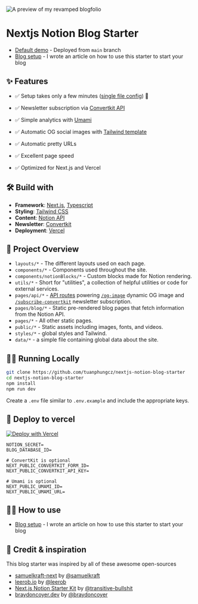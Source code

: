![A preview of my revamped blogfolio](https://nextjs-notion-blog-starter.vercel.app/preview/1.jpg)

# Nextjs Notion Blog Starter
- [Default demo](https://an-buiii-blog.vercel.app/) - Deployed from `main` branch
- [Blog setup](https://an-buiii-blog.vercel.app/blog/deploy-your-notion-blog-powered-by-nextjs-and-tailwind) - I wrote an article on how to use this starter to start your blog


## ✨ Features
- ✅ Setup takes only a few minutes ([single file config](https://github.com/tuanphungcz/nextjs-notion-blog-starter/blob/main/data/siteData.ts)) 💪
- ✅ Newsletter subscription via [Convertkit API](https://github.com/tuanphungcz/nextjs-notion-blog-starter/blob/main/pages/api/subscribe-convertkit.tsx) 
- ✅ Simple analytics with [Umami](https://github.com/umami-software/umami)

- ✅ Automatic OG social images with [Tailwind template](https://github.com/tuanphungcz/nextjs-notion-blog-starter/blob/main/components/OgTemplate.tsx)
- ✅ Automatic pretty URLs
- ✅ Excellent page speed
- ✅ Optimized for Next.js and Vercel
## 🛠 Build with

- **Framework**: [Next.js](https://nextjs.org/), [Typescript](https://www.typescriptlang.org/)
- **Styling**: [Tailwind CSS](https://tailwindcss.com/)
- **Content**: [Notion API](https://developers.notion.com)
- **Newsletter**: [Convertkit](https://convertkit.com/)
- **Deployment**: [Vercel](https://vercel.com)

## 📕 Project Overview

- `layouts/*` - The different layouts used on each page.
- `components/*` - Components used throughout the site.
- `components/notionBlocks/*` - Custom blocks made for Notion rendering.
- `utils/*` - Short for "utilities", a collection of helpful utilities or code for external services.
- `pages/api/*` - [API routes](https://nextjs.org/docs/api-routes/introduction) powering [`/og-image`](https://github.com/neg4n/next-api-og-image) dynamic OG image and [`/subscribe-convertkit`](https://github.com/tuanphungcz/nextjs-notion-blog-starter/blob/main/pages/api/subscribe-convertkit.tsx) newsletter subscription.
- `pages/blog/*` - Static pre-rendered blog pages that fetch information from the Notion API.
- `pages/*` - All other static pages.
- `public/*` - Static assets including images, fonts, and videos.
- `styles/*` - global styles and Tailwind.
- `data/*` - a simple file containing global data about the site.

## 🏃‍♂️ Running Locally

```bash
git clone https://github.com/tuanphungcz/nextjs-notion-blog-starter
cd nextjs-notion-blog-starter
npm install
npm run dev
```


Create a `.env` file similar to `.env.example` and include the appropriate keys.


## 🚀 Deploy to vercel
[![Deploy with Vercel](https://vercel.com/button)](https://vercel.com/new/clone?repository-url=https%3A%2F%2Fgithub.com%2Ftuanphungcz%2Fnextjs-notion-blog-starter&env=NOTION_SECRET,DATABASE_ID&envDescription=Notion%20secret%20API%20key%20&envLink=https%3A%2F%2Fnextjs-notion-blog-starter.vercel.app%2Fblog%2Fdeploy-your-notion-blog-powered-by-nextjs-and-tailwind&project-name=my-notion-blog&repo-name=my-notion-blog)

```
NOTION_SECRET=
BLOG_DATABASE_ID=

# ConvertKit is optional
NEXT_PUBLIC_CONVERTKIT_FORM_ID=
NEXT_PUBLIC_CONVERTKIT_API_KEY=

# Umami is optional
NEXT_PUBLIC_UMAMI_ID=
NEXT_PUBLIC_UMAMI_URL=
```



## 💁‍♀️ How to use
- [Blog setup]() - I wrote an article on how to use this starter to start your blog



## 📝 Credit & inspiration 
This blog starter was inspired by all of these awesome open-sources

- [samuelkraft-next](https://github.com/samuelkraft/samuelkraft-next) by [@samuelkraft](https://github.com/samuelkraft)
- [leerob.io](https://github.com/leerob/leerob.io) by [@leerob](https://github.com/leerob)
- [Next.js Notion Starter Kit](https://github.com/transitive-bullshit/nextjs-notion-starter-kit) by [@transitive-bullshit](https://github.com/transitive-bullshit)
- [braydoncoyer.dev](https://github.com/braydoncoyer/braydoncoyer.dev) by [@braydoncoyer](https://github.com/braydoncoyer/braydoncoyer)


